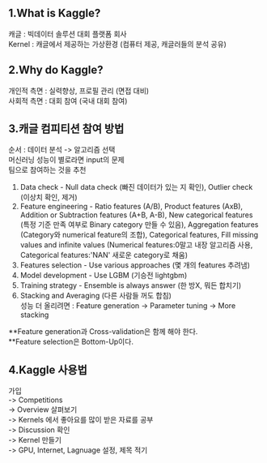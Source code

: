 1.What is Kaggle?
---
캐글 : 빅데이터 솔루션 대회 플랫폼 회사     
Kernel : 캐글에서 제공하는 가상환경 (컴퓨터 제공, 캐글러들의 분석 공유)

2.Why do Kaggle?
---
개인적 측면 : 실력향상, 프로필 관리 (면접 대비)     
사회적 측면 : 대회 참여 (국내 대회 참여)

3.캐글 컴피티션 참여 방법
---
순서 : 데이터 분석 -> 알고리즘 선택     
머신러닝 성능이 별로라면 input의 문제     
팀으로 참여하는 것을 추천     
1. Data check - Null data check (빠진 데이터가 있는 지 확인), Outlier check (이상치 확인, 제거)
2. Feature engineering - Ratio features (A/B), Product features (AxB), Addition or Subtraction features (A+B, A-B), New categorical features (특정 기준 만족 여부로 Binary category 만들 수 있음), Aggregation features (Category와 numerical feature의 조합), Categorical features, Fill missing values and infinite values (Numerical features:0말고 내장 알고리즘 사용, Categorical features:'NAN' 새로운 category로 채움)
3. Features selection - Use various approaches (몇 개의 features 추려냄)
4. Model development - Use LGBM (기승전 lightgbm)
5. Training strategy - Ensemble is always answer (한 방X, 뭐든 합치기)
6. Stacking and Averaging (다른 사람들 꺼도 합침)     
성능 더 올리려면 : Feature generation -> Parameter tuning -> More stacking     

**Feature generation과 Cross-validation은 함께 해야 한다.       
**Feature selection은 Bottom-Up이다.

4.Kaggle 사용법
---
가입     
-> Competitions     
-> Overview 살펴보기     
-> Kernels 에서 좋아요를 많이 받은 자료를 공부    
-> Discussion 확인     
-> Kernel 만들기     
-> GPU, Internet, Lagnuage 설정, 제목 적기     
